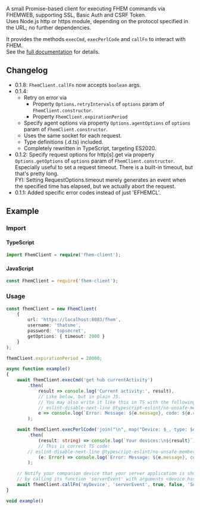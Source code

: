 A small Promise-based client for executing FHEM commands via FHEMWEB, supporting SSL, Basic Auth and CSRF Token.\
Uses Node.js http or https module, depending on the protocol specified in the URL; no further dependencies.

It provides the methods `execCmd`, `execPerlCode` and `callFn` to interact with FHEM.\
See the [full documentation](https://derkallevombau.github.io/fhem-client/) for details.

## Changelog
- 0.1.8: `FhemClient.callFn` now accepts `boolean` args.
- 0.1.4:
    - Retry on error via
        - Property `Options.retryIntervals` of `options` param of `FhemClient.constructor`.
        - Property `FhemClient.expirationPeriod`
    - Specify agent options via property `Options.agentOptions` of `options` param of
      `FhemClient.constructor`.<br>
    - Uses the same socket for each request.
    - Type definitions (.d.ts) included.
    - Completely rewritten in TypeScript, targeting ES2020.
- 0.1.2: Specify request options for http[s].get via property `Options.getOptions` of
  `options` param of `FhemClient.constructor`.<br>
  Especially useful to set a request timeout. There is a built-in timeout, but that's pretty long.<br>
  FYI: Setting RequestOptions.timeout merely generates an event when the specified time has elapsed,
  but we actually abort the request.
- 0.1.1: Added specific error codes instead of just 'EFHEMCL'.

## Example
### Import
#### TypeScript
```typescript
import FhemClient = require('fhem-client');
```
#### JavaScript
```js
const FhemClient = require('fhem-client');
```
### Usage
```typescript
const fhemClient = new FhemClient(
    {
        url: 'https://localhost:8083/fhem',
        username: 'thatsme',
        password: 'topsecret',
        getOptions: { timeout: 2000 }
    }
);

fhemClient.expirationPeriod = 20000;

async function example()
{
	await fhemClient.execCmd('get hub currentActivity')
		.then(
			result => console.log('Current activity:', result),
			// Like below, but in plain JS.
			// You may also write it like this in TS with the following directive for @typescript-eslint, in case you are using it:
			// eslint-disable-next-line @typescript-eslint/no-unsafe-member-access, @typescript-eslint/restrict-template-expressions
			e => console.log(`Error: Message: ${e.message}, code: ${e.code}`)
		);

	await fhemClient.execPerlCode('join("\n", map("Device: $_, type: $defs{$_}{TYPE}", keys %defs))')
		.then(
			(result: string) => console.log(`Your devices:\n${result}`),
			// This is correct TS code:
		// eslint-disable-next-line @typescript-eslint/no-unsafe-member-access
			(e: Error) => console.log(`Error: Message: ${e.message}, code: ${(e as any).code as string}`)
		);

	// Notify your companion device that your server application is shutting down
	// by calling its function 'serverEvent' with arguments <device hash>, 'ServerStateChanged', 'ShuttingDown'.
	await fhemClient.callFn('myDevice', 'serverEvent', true, false, 'ServerStateChanged', 'ShuttingDown');
}

void example()
```
